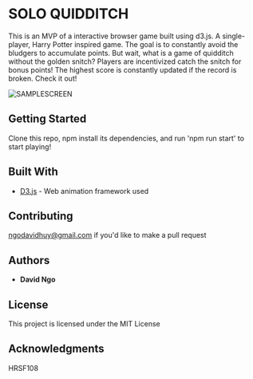 # SOLO QUIDDITCH

This is an MVP of a interactive browser game built using d3.js. A single-player, Harry Potter inspired game. The goal is to constantly avoid the bludgers to accumulate points. But wait, what is a game of quidditch without the golden snitch? Players are incentivized catch the snitch for bonus points! The highest score is constantly updated if the record is broken. Check it out!

![SAMPLESCREEN](https://i.imgur.com/pBnEPK5.jpg)


## Getting Started

Clone this repo, npm install its dependencies, and run 'npm run start' to start playing!

## Built With

* [D3.js](https://d3js.org/) - Web animation framework used

## Contributing

ngodavidhuy@gmail.com if you'd like to make a pull request

## Authors

* **David Ngo** 

## License

This project is licensed under the MIT License

## Acknowledgments

HRSF108
